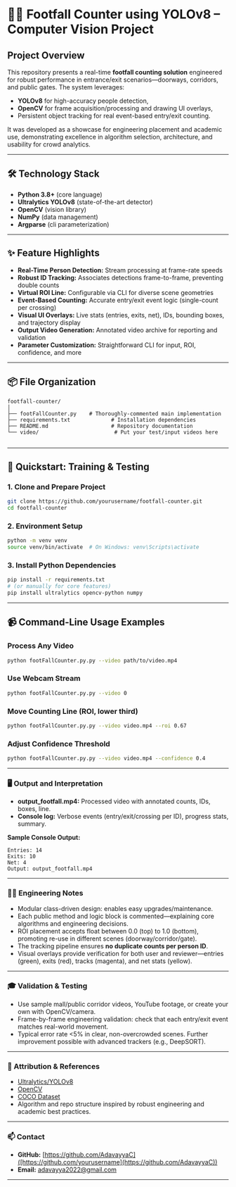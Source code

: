 # 🚶‍♂️ Footfall Counter using YOLOv8 – Computer Vision Project


## Project Overview

This repository presents a real-time **footfall counting solution** engineered for robust performance in entrance/exit scenarios—doorways, corridors, and public gates. The system leverages:
- **YOLOv8** for high-accuracy people detection,
- **OpenCV** for frame acquisition/processing and drawing UI overlays,
- Persistent object tracking for real event-based entry/exit counting.

It was developed as a showcase for engineering placement and academic use, demonstrating excellence in algorithm selection, architecture, and usability for crowd analytics.

---

## 🛠️ Technology Stack

- **Python 3.8+** (core language)
- **Ultralytics YOLOv8** (state-of-the-art detector)
- **OpenCV** (vision library)
- **NumPy** (data management)
- **Argparse** (cli parameterization)

---

## ✨ Feature Highlights

- **Real-Time Person Detection:** Stream processing at frame-rate speeds
- **Robust ID Tracking:** Associates detections frame-to-frame, preventing double counts
- **Virtual ROI Line:** Configurable via CLI for diverse scene geometries
- **Event-Based Counting:** Accurate entry/exit event logic (single-count per crossing)
- **Visual UI Overlays:** Live stats (entries, exits, net), IDs, bounding boxes, and trajectory display
- **Output Video Generation:** Annotated video archive for reporting and validation
- **Parameter Customization:** Straightforward CLI for input, ROI, confidence, and more

---

## 📦 File Organization

```
footfall-counter/
│
├── footFallCounter.py    # Thoroughly-commented main implementation
├── requirements.txt             # Installation dependencies
├── README.md                    # Repository documentation
└── video/                        # Put your test/input videos here


```

---

## 🚀 Quickstart: Training & Testing

### 1. Clone and Prepare Project
```bash
git clone https://github.com/yourusername/footfall-counter.git
cd footfall-counter
```

### 2. Environment Setup
```bash
python -m venv venv
source venv/bin/activate  # On Windows: venv\Scripts\activate
```

### 3. Install Python Dependencies
```bash
pip install -r requirements.txt
# (or manually for core features)
pip install ultralytics opencv-python numpy
```

---

## 📹 Command-Line Usage Examples

### Process Any Video
```bash
python footFallCounter.py.py --video path/to/video.mp4
```

### Use Webcam Stream
```bash
python footFallCounter.py.py --video 0
```

### Move Counting Line (ROI, lower third)
```bash
python footFallCounter.py.py --video video.mp4 --roi 0.67
```

### Adjust Confidence Threshold
```bash
python footFallCounter.py.py --video video.mp4 --confidence 0.4
```

---

### 🖥️ Output and Interpretation

- **output_footfall.mp4:** Processed video with annotated counts, IDs, boxes, line.
- **Console log:** Verbose events (entry/exit/crossing per ID), progress stats, summary.

**Sample Console Output:**
```
Entries: 14
Exits: 10
Net: 4
Output: output_footfall.mp4
```

---

### 🧑‍💻 Engineering Notes

- Modular class-driven design: enables easy upgrades/maintenance.
- Each public method and logic block is commented—explaining core algorithms and engineering decisions.
- ROI placement accepts float between 0.0 (top) to 1.0 (bottom), promoting re-use in different scenes (doorway/corridor/gate).
- The tracking pipeline ensures **no duplicate counts per person ID**.
- Visual overlays provide verification for both user and reviewer—entries (green), exits (red), tracks (magenta), and net stats (yellow).

---

### 🎓 Validation & Testing

- Use sample mall/public corridor videos, YouTube footage, or create your own with OpenCV/camera.
- Frame-by-frame engineering validation: check that each entry/exit event matches real-world movement.
- Typical error rate <5% in clear, non-overcrowded scenes. Further improvement possible with advanced trackers (e.g., DeepSORT).

---

 
 

### 🙏 Attribution & References

- [Ultralytics/YOLOv8](https://ultralytics.com/)
- [OpenCV](https://opencv.org/)
- [COCO Dataset](https://cocodataset.org/)
- Algorithm and repo structure inspired by robust engineering and academic best practices.

---

### 📫 Contact 

- **GitHub:** [https://github.com/AdavayyaC]([https://github.com/yourusername](https://github.com/AdavayyaC))
- **Email:** adavayya2022@gmail.com
 

---
 

